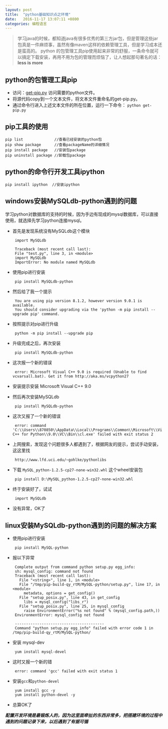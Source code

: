 ```yaml
---
layout: post
title:  "python基础知识点之环境"
date:	2016-11-17 13:07:11 +0800
categories: 编程语言
---
```



> 学习java的时候，都知道java有很多优秀的第三方jar包，但是管理这些jar包真是一件麻烦事，虽然有像maven这样的依赖管理工具，但是学习成本还是蛮高的。
> python 的包管理工具pip使用起来非常的舒服，一条命令就可以搞定下载安装，再用不用为包的管理而烦恼了，让人想起那句著名的话：**less is more**

## python的包管理工具pip

* 访问：[get-pip.py](https://bootstrap.pypa.io/get-pip.py) 访问需要的python文件。
* 将源代码copy到一个文本文件，将文本文件重命名的get-pip.py。
* 通过命令行进入上述文本文件的所在位置，运行一下命令： `python get-pip.py`    

## pip工具的使用

	pip list              //查看已经安装的python包
    pip show package      //查看packageName的详细情况
	pip install package   //安装包package
	pip uninstall package //卸载包package
   
## python的命令行开发工具ipython

	pip install ipython  //安装ipython

## windows安装MySQLdb-python遇到的问题
 
 学习python对数据库的支持的时候，因为手边有现成的mysql数据库，可以直接使用，就选择先学习python连接mysql。

 * 首先是发现系统没有MySQLdb这个模块
 
		import MySQLdb

		Traceback (most recent call last):
		File "test.py", line 3, in <module>
		import MySQLdb
		ImportError: No module named MySQLdb

 * 使用pip进行安装
	
		pip install MySQLdb-python

 * 然后给了我一个提示

		You are using pip version 8.1.2, however version 9.0.1 is available.
		You should consider upgrading via the 'python -m pip install --upgrade pip' command.

 * 按照提示对pip进行升级

		python -m pip install --upgrade pip

 * 升级完成之后，再次安装
	
		pip install MySQLdb-python

 * 这次报一个新的错误

		error: Microsoft Visual C++ 9.0 is required (Unable to find vcvarsall.bat). Get it from http://aka.ms/vcpython27

 * 安装提示安装  Microsoft Visual C++ 9.0
 * 然后再次安装MySQLdb

		pip install MySQLdb-python

 * 这次又报了一个新的错误

		error: command 'C:\\Users\\870850\\AppData\\Local\\Programs\\Common\\Microsoft\\Visual C++ for Python\\9.0\\VC\\Bin\\cl.exe' failed with exit status 2

 * 上网搜索，发现这个问题很多人都遇到了，根据网友的提示，尝试手动安装，这这里找

		http://www.lfd.uci.edu/~gohlke/pythonlibs

 * 下载 `MySQL_python‑1.2.5‑cp27‑none‑win32.whl` 这个wheel安装包
		
		pip install D:\MySQL_python‑1.2.5‑cp27‑none‑win32.whl

 * 终于安装好了，试试

		import MySQLdb

 * 没有异常，OK了

## linux安装MySQLdb-python遇到的问题的解决方案

 * 使用pip进行安装
	
		pip install MySQL-python

 * 报以下异常

		Complete output from command python setup.py egg_info:
	    sh: mysql_config: command not found
	    Traceback (most recent call last):
	      File "<string>", line 1, in <module>
	      File "/tmp/pip-build-qy_rtM/MySQL-python/setup.py", line 17, in <module>
	        metadata, options = get_config()
	      File "setup_posix.py", line 43, in get_config
	        libs = mysql_config("libs_r")
	      File "setup_posix.py", line 25, in mysql_config
	        raise EnvironmentError("%s not found" % (mysql_config.path,))
	    EnvironmentError: mysql_config not found
	    
	    ----------------------------------------
		Command "python setup.py egg_info" failed with error code 1 in /tmp/pip-build-qy_rtM/MySQL-python/

 * 安装 mysql-dev

		yum install mysql-devel

 * 这时又报一个新的错

		error: command 'gcc' failed with exit status 1

 * 安装`gcc`和`python-devel`

		yum install gcc -y
		yum install python-devel -y

 * 总算OK了

***配置开发环境是最锻炼人的，因为这里面牵扯的东西非常多，把搭建环境的过程中遇到的问题记录下来，以后遇到了有据可循***
